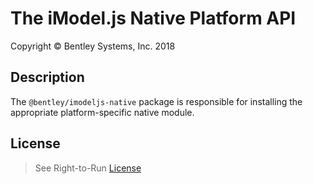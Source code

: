 # The iModel.js Native Platform API

Copyright © Bentley Systems, Inc. 2018

## Description

The `@bentley/imodeljs-native` package is responsible for installing the appropriate platform-specific native module.

## License

> See Right-to-Run [License](https://github.com/imodeljs/imodeljs/blob/master/core/backend/src/imodeljs-native-LICENSE.md)
